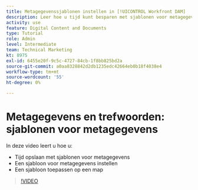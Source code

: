 ```yaml
---
title: Metagegevenssjablonen instellen in [!UICONTROL Workfront DAM]
description: Leer hoe u tijd kunt besparen met sjablonen voor metagegevens, een sjabloon voor metagegevens kunt instellen en een sjabloon kunt toepassen op een map in [!UICONTROL Workfront DAM].
activity: use
feature: Digital Content and Documents
type: Tutorial
role: Admin
level: Intermediate
team: Technical Marketing
kt: 8975
exl-id: 6455e20f-9c5c-4727-84cb-1f8bb825bd2a
source-git-commit: a0aa8328842d2db1235edc42664eb0b18f4038e4
workflow-type: tm+mt
source-wordcount: '55'
ht-degree: 0%

---
```


# Metagegevens en trefwoorden: sjablonen voor metagegevens

In deze video leert u hoe u:

* Tijd opslaan met sjablonen voor metagegevens
* Een sjabloon voor metagegevens instellen
* Een sjabloon toepassen op een map

>[!VIDEO](https://video.tv.adobe.com/v/335238/?quality=12)
